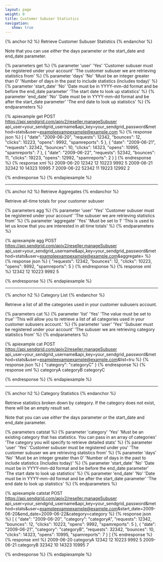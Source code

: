 ```yaml
---
layout: page
weight: 0
title: Customer Subuser Statistics
navigation:
   show: true
---
```


{% anchor h2 %}
Retrieve Customer Subuser Statistics 
{% endanchor %}

Note that you can use *either* the days parameter *or* the start_date and end_date parameter.


{% parameters get %}
 {% parameter 'user' 'Yes' 'Customer subuser must be registered under your account' 'The customer subuser we are retrieving statistics from' %}
 {% parameter 'days' 'No' 'Must be an integer greater than 0' 'Number of days in the past to include statistics (includes today)' %}
 {% parameter 'start_date' 'No' 'Date must be in YYYY-mm-dd format and be before the end_date parameter' 'The start date to look up statistics' %}
 {% parameter 'end_date' 'No' 'Date must be in YYYY-mm-dd format and be after the start_date parameter' 'The end date to look up statistics' %}
{% endparameters %}


{% apiexample get POST https://api.sendgrid.com/apiv2/reseller.manageSubuser api_user=your_sendgrid_username&api_key=your_sendgrid_password&method=stats&user=exampleexampexample@example.com %}
  {% response json %}
[
  {
    "date": "2009-06-20",
    "requests": 12342,
    "bounces": 12,
    "clicks": 10223,
    "opens": 9992,
    "spamreports": 5
  },
  {
    "date": "2009-06-21",
    "requests": 32342,
    "bounces": 10,
    "clicks": 14323,
    "opens": 10995,
    "spamreports": 7
  },
  {
    "date": "2009-06-22",
    "requests": 52342,
    "bounces": 11,
    "clicks": 19223,
    "opens": 12992,
    "spamreports": 2
  }
]
  {% endresponse %}
  {% response xml %}
<stats>
   <day>
      <date>2009-06-20</date>
      <requests>12342</requests>
      <bounces>12</bounces>
      <clicks>10223</clicks>
      <opens>9992</opens>
      <spamreports>5</spamreports>
   </day>
   <day>
      <date>2009-06-21</date>
      <requests>32342</requests>
      <bounces>10</bounces>
      <clicks>14323</clicks>
      <opens>10995</opens>
      <spamreports>7</spamreports>
   </day>
   <day>
      <date>2009-06-22</date>
      <requests>52342</requests>
      <bounces>11</bounces>
      <clicks>19223</clicks>
      <opens>12992</opens>
      <spamreports>2</spamreports>
   </day>
</stats>

  {% endresponse %}
{% endapiexample %}

* * * * *

{% anchor h2 %}
Retrieve Aggregates 
{% endanchor %}

Retrieve all-time totals for your customer subuser


{% parameters agg %}
 {% parameter 'user' 'Yes' 'Customer subuser must be registered under your account' 'The subuser we are retrieving statistics from' %}
 {% parameter 'aggregate' 'Yes' 'Must be set to 1' 'This is used to let us know that you are interested in all time totals' %}
{% endparameters %}


{% apiexample agg POST https://api.sendgrid.com/apiv2/reseller.manageSubuser api_user=your_sendgrid_username&api_key=your_sendgrid_password&method=stats&user=exampleexampexample@example.com&aggregate= %}
  {% response json %}
{
  "requests": 12342,
  "bounces": 12,
  "clicks": 10223,
  "opens": 9992,
  "spamreports": 5
}
  {% endresponse %}
  {% response xml %}
<stats>
   <requests>12342</requests>
   <bounces>12</bounces>
   <clicks>10223</clicks>
   <opens>9992</opens>
   <spamreports>5</spamreports>
</stats>

  {% endresponse %}
{% endapiexample %}

* * * * *

{% anchor h2 %}
Category List 
{% endanchor %}

Retrieve a list of all the categories used in your customer subusers account.


{% parameters cat %}
 {% parameter 'list' 'Yes' 'The value must be set to <em>true</em>' 'This will allow you to retrieve a list of all categories used in your customer subusers account.' %}
 {% parameter 'user' 'Yes' 'Subuser must be registered under your account' 'The subuser we are retrieving category statistics from' %}
{% endparameters %}


{% apiexample cat POST https://api.sendgrid.com/apiv2/reseller.manageSubuser api_user=your_sendgrid_username&api_key=your_sendgrid_password&method=stats&user=exampleexampexample@example.com&list=tru %}
  {% response json %}
{
  "category": "categoryC"
}
  {% endresponse %}
  {% response xml %}
<categories>
   <category>categoryA</category>
   <category>categoryB</category>
   <category>categoryC</category>
</categories>

  {% endresponse %}
{% endapiexample %}

* * * * *

{% anchor h2 %}
Category Statistics 
{% endanchor %}

Retrieve statistics broken down by category. If the category does not exist, there will be an empty result set.

Note that you can use *either* the days parameter *or* the start_date and end_date parameter.


{% parameters catstat %}
 {% parameter 'category' 'Yes' 'Must be an existing category that has statistics. You can pass in an array of categories' 'The category you will specify to retrieve detailed stats' %}
 {% parameter 'user' 'Yes' 'Customer subuser must be registered under you' 'The customer subuser we are retrieving statistics from' %}
 {% parameter 'days' 'No' 'Must be an integer greater than 0' 'Number of days in the past to include statistics (Includes today)' %}
 {% parameter 'start_date' 'No' 'Date must be in YYYY-mm-dd format and be before the end_date parameter' 'The start date to look up statistics' %}
 {% parameter 'end_date' 'No' 'Date must be in YYYY-mm-dd format and be after the start_date parameter' 'The end date to look up statistics' %}
{% endparameters %}


{% apiexample catstat POST https://api.sendgrid.com/apiv2/reseller.manageSubuser api_user=your_sendgrid_username&api_key=your_sendgrid_password&method=stats&user=exampleexampexample@example.com&start_date=2009-06-20&end_date=2009-06-22&category=category %}
  {% response json %}
[
  {
    "date": "2009-06-20",
    "category": "categoryA",
    "requests": 12342,
    "bounces": 12,
    "clicks": 10223,
    "opens": 9992,
    "spamreports": 5
  },
  {
    "date": "2009-06-21",
    "category": "categoryB",
    "requests": 32342,
    "bounces": 10,
    "clicks": 14323,
    "opens": 10995,
    "spamreports": 7
  }
]
  {% endresponse %}
  {% response xml %}
<stats>
   <day>
      <date>2009-06-20</date>
      <category>categoryA</category>
      <requests>12342</requests>
      <bounces>12</bounces>
      <clicks>10223</clicks>
      <opens>9992</opens>
      <spamreports>5</spamreports>
   </day>
   <day>
      <date>2009-06-21</date>
      <category>categoryB</category>
      <requests>32342</requests>
      <bounces>10</bounces>
      <clicks>14323</clicks>
      <opens>10995</opens>
      <spamreports>7</spamreports>
   </day>
</stats>

  {% endresponse %}
{% endapiexample %}
